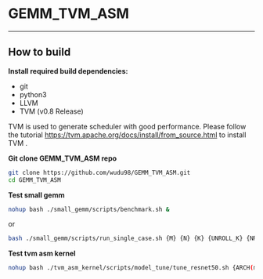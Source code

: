 # GEMM_TVM_ASM

---
## How to build
**Install required build dependencies:**
* git 
* python3
* LLVM
* TVM (v0.8 Release)

TVM is used to generate scheduler with good performance. Please follow the tutorial https://tvm.apache.org/docs/install/from_source.html to install TVM .   

**Git clone GEMM_TVM_ASM repo**
```bash
git clone https://github.com/wudu98/GEMM_TVM_ASM.git
cd GEMM_TVM_ASM
```

**Test small gemm**
```bash
nohup bash ./small_gemm/scripts/benchmark.sh &
```
or
```bash
bash ./small_gemm/scripts/run_single_case.sh {M} {N} {K} {UNROLL_K} {NR} {REPEATS}
```

**Test tvm asm kernel**
```bash
nohup bash ./tvm_asm_kernel/scripts/model_tune/tune_resnet50.sh {ARCH(mac/linux)} {THREADS} {TUNE_STEPS} &
```